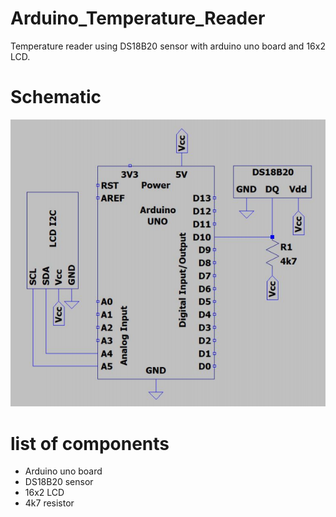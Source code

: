 # Arduino_Temperature_Reader

Temperature reader using DS18B20 sensor with arduino uno board and 16x2 LCD. 

# Schematic  
![Schematic](src/schematic.png)  
# list of components
- Arduino uno board
- DS18B20 sensor
- 16x2 LCD
- 4k7 resistor
